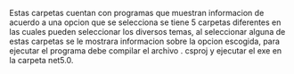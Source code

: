 Estas carpetas cuentan con programas que muestran informacion de acuerdo a una opcion que se selecciona se tiene 5 carpetas diferentes en las
cuales pueden seleccionar los diversos temas, al seleccionar alguna de estas carpetas se le mostrara informacion sobre la opcion escogida, para ejecutar el 
programa debe compilar el archivo .
csproj y ejecutar el exe en la carpeta net5.0.

